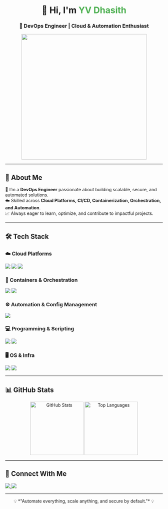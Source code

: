 <!-- Profile Header -->
<h1 align="center">👋 Hi, I'm <span style="color:#4CAF50;">YV Dhasith</span></h1>
<h3 align="center">🚀 DevOps Engineer | Cloud & Automation Enthusiast</h3>

<p align="center">
  <img src="https://media.giphy.com/media/qgQUggAC3Pfv687qPC/giphy.gif" width="400"/>
</p>

---

## 🌟 About Me
🔧 I’m a **DevOps Engineer** passionate about building scalable, secure, and automated solutions.  
☁️ Skilled across **Cloud Platforms, CI/CD, Containerization, Orchestration, and Automation**.  
📈 Always eager to learn, optimize, and contribute to impactful projects.  

---

## 🛠️ Tech Stack

### ☁️ Cloud Platforms
<p align="left">
  <img src="https://img.shields.io/badge/Google_Cloud-4285F4?style=for-the-badge&logo=google-cloud&logoColor=white"/>
  <img src="https://img.shields.io/badge/Amazon_AWS-FF9900?style=for-the-badge&logo=amazonaws&logoColor=white"/>
  <img src="https://img.shields.io/badge/Oracle_Cloud-F80000?style=for-the-badge&logo=oracle&logoColor=white"/>
</p>

### 🐳 Containers & Orchestration
<p align="left">
  <img src="https://img.shields.io/badge/Docker-2496ED?style=for-the-badge&logo=docker&logoColor=white"/>
  <img src="https://img.shields.io/badge/Kubernetes-326CE5?style=for-the-badge&logo=kubernetes&logoColor=white"/>
</p>

### ⚙️ Automation & Config Management
<p align="left">
  <img src="https://img.shields.io/badge/Ansible-EE0000?style=for-the-badge&logo=ansible&logoColor=white"/>
</p>

### 💻 Programming & Scripting
<p align="left">
  <img src="https://img.shields.io/badge/Python-3776AB?style=for-the-badge&logo=python&logoColor=white"/>
  <img src="https://img.shields.io/badge/Java-007396?style=for-the-badge&logo=java&logoColor=white"/>
</p>

### 🖥️ OS & Infra
<p align="left">
  <img src="https://img.shields.io/badge/RedHat-EE0000?style=for-the-badge&logo=redhat&logoColor=white"/>
  <img src="https://img.shields.io/badge/Linux-FCC624?style=for-the-badge&logo=linux&logoColor=black"/>
</p>

---

## 📊 GitHub Stats
<p align="center">
  <img src="https://github-readme-stats.vercel.app/api?username=YVDhasith&show_icons=true&theme=tokyonight" alt="GitHub Stats" height="170"/>
  <img src="https://github-readme-stats.vercel.app/api/top-langs/?username=YVDhasith&layout=compact&theme=tokyonight" alt="Top Languages" height="170"/>
</p>

---

## 🔗 Connect With Me
<p align="left">
  <a href="https://www.linkedin.com/in/your-profile" target="_blank">
    <img src="https://img.shields.io/badge/LinkedIn-0077B5?style=for-the-badge&logo=linkedin&logoColor=white"/>
  </a>
  <a href="mailto:your.email@example.com">
    <img src="https://img.shields.io/badge/Email-D14836?style=for-the-badge&logo=gmail&logoColor=white"/>
  </a>
</p>

---

<p align="center">
  💡 *"Automate everything, scale anything, and secure by default."* 💡
</p>
